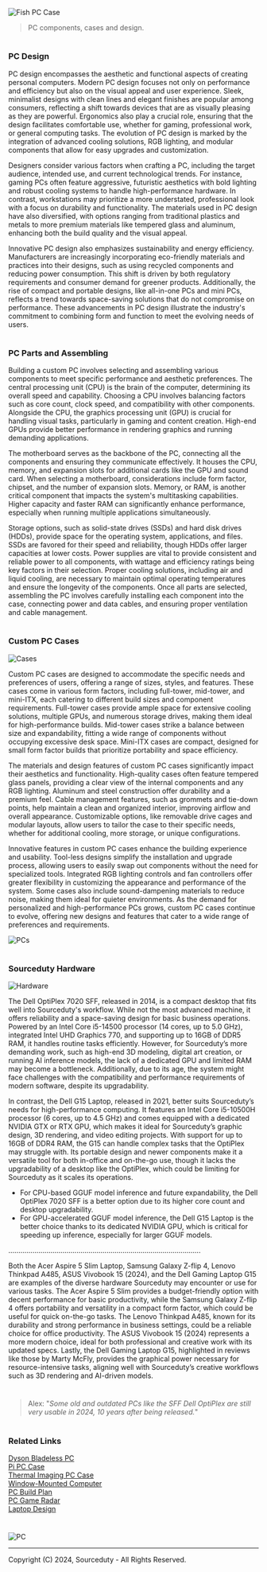 ![Fish PC Case](https://github.com/user-attachments/assets/23daf3ec-2477-4e55-b7f3-2c4c6ebf448e)

> PC components, cases and design.

#
### PC Design

PC design encompasses the aesthetic and functional aspects of creating personal computers. Modern PC design focuses not only on performance and efficiency but also on the visual appeal and user experience. Sleek, minimalist designs with clean lines and elegant finishes are popular among consumers, reflecting a shift towards devices that are as visually pleasing as they are powerful. Ergonomics also play a crucial role, ensuring that the design facilitates comfortable use, whether for gaming, professional work, or general computing tasks. The evolution of PC design is marked by the integration of advanced cooling solutions, RGB lighting, and modular components that allow for easy upgrades and customization.

Designers consider various factors when crafting a PC, including the target audience, intended use, and current technological trends. For instance, gaming PCs often feature aggressive, futuristic aesthetics with bold lighting and robust cooling systems to handle high-performance hardware. In contrast, workstations may prioritize a more understated, professional look with a focus on durability and functionality. The materials used in PC design have also diversified, with options ranging from traditional plastics and metals to more premium materials like tempered glass and aluminum, enhancing both the build quality and the visual appeal.

Innovative PC design also emphasizes sustainability and energy efficiency. Manufacturers are increasingly incorporating eco-friendly materials and practices into their designs, such as using recycled components and reducing power consumption. This shift is driven by both regulatory requirements and consumer demand for greener products. Additionally, the rise of compact and portable designs, like all-in-one PCs and mini PCs, reflects a trend towards space-saving solutions that do not compromise on performance. These advancements in PC design illustrate the industry's commitment to combining form and function to meet the evolving needs of users.

#
### PC Parts and Assembling

Building a custom PC involves selecting and assembling various components to meet specific performance and aesthetic preferences. The central processing unit (CPU) is the brain of the computer, determining its overall speed and capability. Choosing a CPU involves balancing factors such as core count, clock speed, and compatibility with other components. Alongside the CPU, the graphics processing unit (GPU) is crucial for handling visual tasks, particularly in gaming and content creation. High-end GPUs provide better performance in rendering graphics and running demanding applications.

The motherboard serves as the backbone of the PC, connecting all the components and ensuring they communicate effectively. It houses the CPU, memory, and expansion slots for additional cards like the GPU and sound card. When selecting a motherboard, considerations include form factor, chipset, and the number of expansion slots. Memory, or RAM, is another critical component that impacts the system's multitasking capabilities. Higher capacity and faster RAM can significantly enhance performance, especially when running multiple applications simultaneously.

Storage options, such as solid-state drives (SSDs) and hard disk drives (HDDs), provide space for the operating system, applications, and files. SSDs are favored for their speed and reliability, though HDDs offer larger capacities at lower costs. Power supplies are vital to provide consistent and reliable power to all components, with wattage and efficiency ratings being key factors in their selection. Proper cooling solutions, including air and liquid cooling, are necessary to maintain optimal operating temperatures and ensure the longevity of the components. Once all parts are selected, assembling the PC involves carefully installing each component into the case, connecting power and data cables, and ensuring proper ventilation and cable management.

#
### Custom PC Cases

![Cases](https://github.com/user-attachments/assets/08ed5c21-07c4-443e-b00e-653b71db7344)

Custom PC cases are designed to accommodate the specific needs and preferences of users, offering a range of sizes, styles, and features. These cases come in various form factors, including full-tower, mid-tower, and mini-ITX, each catering to different build sizes and component requirements. Full-tower cases provide ample space for extensive cooling solutions, multiple GPUs, and numerous storage drives, making them ideal for high-performance builds. Mid-tower cases strike a balance between size and expandability, fitting a wide range of components without occupying excessive desk space. Mini-ITX cases are compact, designed for small form factor builds that prioritize portability and space efficiency.

The materials and design features of custom PC cases significantly impact their aesthetics and functionality. High-quality cases often feature tempered glass panels, providing a clear view of the internal components and any RGB lighting. Aluminum and steel construction offer durability and a premium feel. Cable management features, such as grommets and tie-down points, help maintain a clean and organized interior, improving airflow and overall appearance. Customizable options, like removable drive cages and modular layouts, allow users to tailor the case to their specific needs, whether for additional cooling, more storage, or unique configurations.

Innovative features in custom PC cases enhance the building experience and usability. Tool-less designs simplify the installation and upgrade process, allowing users to easily swap out components without the need for specialized tools. Integrated RGB lighting controls and fan controllers offer greater flexibility in customizing the appearance and performance of the system. Some cases also include sound-dampening materials to reduce noise, making them ideal for quieter environments. As the demand for personalized and high-performance PCs grows, custom PC cases continue to evolve, offering new designs and features that cater to a wide range of preferences and requirements.

![PCs](https://github.com/sourceduty/PC_Design/assets/123030236/76cae170-fb99-4b83-9707-89a4b6522fed)

#
### Sourceduty Hardware

![Hardware](https://github.com/user-attachments/assets/5d57d0b9-261e-496c-8b46-98d4d7d17de8)

The Dell OptiPlex 7020 SFF, released in 2014, is a compact desktop that fits well into Sourceduty's workflow. While not the most advanced machine, it offers reliability and a space-saving design for basic business operations. Powered by an Intel Core i5-14500 processor (14 cores, up to 5.0 GHz), integrated Intel UHD Graphics 770, and supporting up to 16GB of DDR5 RAM, it handles routine tasks efficiently. However, for Sourceduty’s more demanding work, such as high-end 3D modeling, digital art creation, or running AI inference models, the lack of a dedicated GPU and limited RAM may become a bottleneck. Additionally, due to its age, the system might face challenges with the compatibility and performance requirements of modern software, despite its upgradability.

In contrast, the Dell G15 Laptop, released in 2021, better suits Sourceduty’s needs for high-performance computing. It features an Intel Core i5-10500H processor (6 cores, up to 4.5 GHz) and comes equipped with a dedicated NVIDIA GTX or RTX GPU, which makes it ideal for Sourceduty’s graphic design, 3D rendering, and video editing projects. With support for up to 16GB of DDR4 RAM, the G15 can handle complex tasks that the OptiPlex may struggle with. Its portable design and newer components make it a versatile tool for both in-office and on-the-go use, though it lacks the upgradability of a desktop like the OptiPlex, which could be limiting for Sourceduty as it scales its operations.

- For CPU-based GGUF model inference and future expandability, the Dell OptiPlex 7020 SFF is a better option due to its higher core count and desktop upgradability.
- For GPU-accelerated GGUF model inference, the Dell G15 Laptop is the better choice thanks to its dedicated NVIDIA GPU, which is critical for speeding up inference, especially for larger GGUF models.

................................................................................................

Both the Acer Aspire 5 Slim Laptop, Samsung Galaxy Z-flip 4, Lenovo Thinkpad A485, ASUS Vivobook 15 (2024), and the Dell Gaming Laptop G15 are examples of the diverse hardware Sourceduty may encounter or use for various tasks. The Acer Aspire 5 Slim provides a budget-friendly option with decent performance for basic productivity, while the Samsung Galaxy Z-flip 4 offers portability and versatility in a compact form factor, which could be useful for quick on-the-go tasks. The Lenovo Thinkpad A485, known for its durability and strong performance in business settings, could be a reliable choice for office productivity. The ASUS Vivobook 15 (2024) represents a more modern choice, ideal for both professional and creative work with its updated specs. Lastly, the Dell Gaming Laptop G15, highlighted in reviews like those by Marty McFly, provides the graphical power necessary for resource-intensive tasks, aligning well with Sourceduty’s creative workflows such as 3D rendering and AI-driven models.

#

> Alex: "*Some old and outdated PCs like the SFF Dell OptiPlex are still very usable in 2024, 10 years after being released.*"

#
### Related Links

[Dyson Bladeless PC](https://github.com/sourceduty/Dyson_Bladeless_PC)
<br>
[Pi PC Case](https://github.com/sourceduty/Pi-PC_Case)
<br>
[Thermal Imaging PC Case](https://github.com/sourceduty/Thermal_Imaging_PC_Case)
<br>
[Window-Mounted Computer](https://github.com/sourceduty/Window-Mounted_Computer)
<br>
[PC Build Plan](https://chat.openai.com/g/g-W9wTtIyiJ-pc-build-plan)
<br>
[PC Game Radar](https://chat.openai.com/g/g-Er7chyOmE-pc-game-radar)
<br>
[Laptop Design](https://github.com/sourceduty/Laptop_Design)

#
![PC](https://github.com/user-attachments/assets/0e7a5485-5347-41c6-9626-b1c9de1e78c7)

***
Copyright (C) 2024, Sourceduty - All Rights Reserved.
